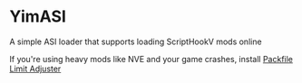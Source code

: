 # YimASI

A simple ASI loader that supports loading ScriptHookV mods online

If you're using heavy mods like NVE and your game crashes, install [Packfile Limit Adjuster](https://www.gta5-mods.com/tools/packfile-limit-adjuster)